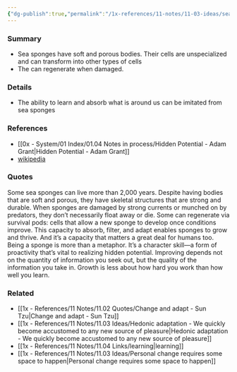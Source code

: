 ```yaml
---
{"dg-publish":true,"permalink":"/1x-references/11-notes/11-03-ideas/sea-sponges-can-live-up-to-2000-years-and-are-extremely-adaptable/","title":"Sea sponges can live up to 2000 years and are extremely adaptable","created":"2024-05-29T07:07:18.894+03:00","updated":"2024-05-29T07:07:18.894+03:00"}
---
```



### Summary
- Sea sponges have soft and porous bodies. Their cells are unspecialized and can transform into other types of cells
- The can regenerate when damaged.

### Details
- The ability to learn and absorb what is around us can be imitated from sea sponges

### References
- [[0x - System/01 Index/01.04 Notes in process/Hidden Potential - Adam Grant\|Hidden Potential - Adam Grant]]
- [wikipedia](https://en.wikipedia.org/wiki/Sponge)

### Quotes
Some sea sponges can live more than 2,000 years. Despite having bodies that are soft and porous, they have skeletal structures that are strong and durable. When sponges are damaged by strong currents or munched on by predators, they don’t necessarily float away or die. Some can regenerate via survival pods: cells that allow a new sponge to develop once conditions improve. This capacity to absorb, filter, and adapt enables sponges to grow and thrive. And it’s a capacity that matters a great deal for humans too. Being a sponge is more than a metaphor. It’s a character skill—a form of proactivity that’s vital to realizing hidden potential. Improving depends not on the quantity of information you seek out, but the quality of the information you take in. Growth is less about how hard you work than how well you learn.


### Related
- [[1x - References/11 Notes/11.02 Quotes/Change and adapt - Sun Tzu\|Change and adapt - Sun Tzu]]
- [[1x - References/11 Notes/11.03 Ideas/Hedonic adaptation - We quickly become accustomed to any new source of pleasure\|Hedonic adaptation - We quickly become accustomed to any new source of pleasure]]
- [[1x - References/11 Notes/11.04 Links/learning\|learning]]
- [[1x - References/11 Notes/11.03 Ideas/Personal change requires some space to happen\|Personal change requires some space to happen]]